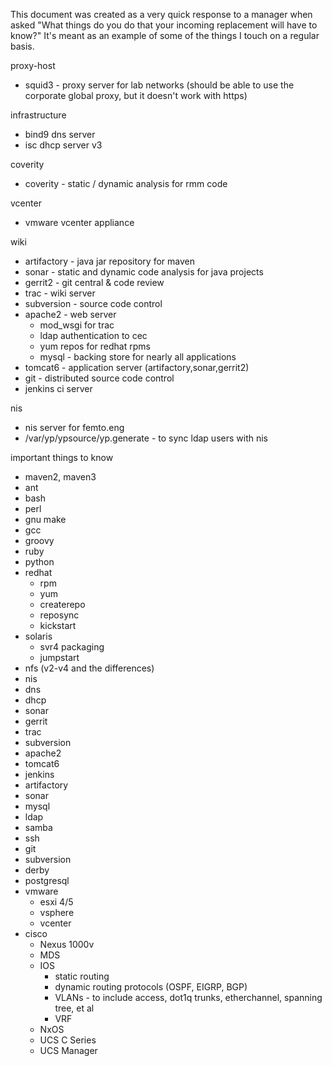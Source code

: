 This document was created as a very quick response to a manager when asked "What things do you do that your incoming replacement will have to know?" It's meant as an example of some of the things I touch on a regular basis.


proxy-host

* squid3 - proxy server for lab networks
  (should be able to use the corporate global proxy, but it doesn't work with https)

infrastructure

* bind9 dns server
* isc dhcp server v3

coverity

* coverity - static / dynamic analysis for rmm code

vcenter

* vmware vcenter appliance

wiki

* artifactory - java jar repository for maven
* sonar - static and dynamic code analysis for java projects
* gerrit2 - git central & code review
* trac - wiki server
* subversion - source code control
* apache2 - web server
  * mod_wsgi for trac
  * ldap authentication to cec
  * yum repos for redhat rpms
  * mysql - backing store for nearly all applications
* tomcat6 - application server (artifactory,sonar,gerrit2)
* git - distributed source code control
* jenkins ci server

nis

* nis server for femto.eng
* /var/yp/ypsource/yp.generate - to sync ldap users with nis

important things to know

* maven2, maven3
* ant
* bash
* perl
* gnu make
* gcc
* groovy
* ruby
* python
* redhat
  * rpm
  * yum
  * createrepo
  * reposync
  * kickstart
* solaris
  * svr4 packaging
  * jumpstart
* nfs (v2-v4 and the differences)
* nis
* dns
* dhcp
* sonar
* gerrit
* trac
* subversion
* apache2
* tomcat6
* jenkins
* artifactory
* sonar
* mysql
* ldap
* samba
* ssh
* git
* subversion
* derby
* postgresql
* vmware
  * esxi 4/5
  * vsphere
  * vcenter
* cisco
  * Nexus 1000v
  * MDS
  * IOS
    * static routing
    * dynamic routing protocols (OSPF, EIGRP, BGP)
    * VLANs - to include access, dot1q trunks, etherchannel, spanning tree, et al
    * VRF
  * NxOS
  * UCS C Series
  * UCS Manager
